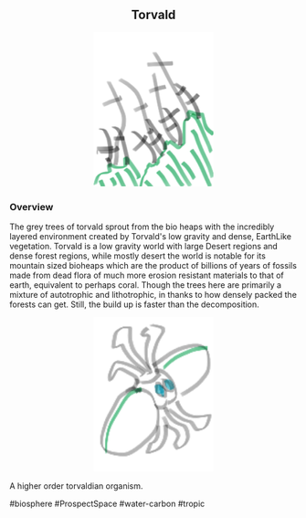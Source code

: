 <h2 align="center">Torvald
</h2>
<p align="center">
<img src="https://github.com/Insculpo/Sandbox_Galaxy/blob/Galactic/Stellar_Abyss_Setting_Bible/Photo_Directory/Torvald.png" width="210" height="270">
</p>

### Overview

The grey trees of torvald sprout from the bio heaps with the incredibly layered environment created by Torvald's low gravity and dense, EarthLike vegetation.  Torvald is a low gravity world with large Desert regions and dense forest regions, while mostly desert the world is notable for its mountain sized bioheaps which are the product of billions of years of fossils made from dead flora of much more erosion resistant materials to that of earth, equivalent to perhaps coral.  Though the trees here are primarily a mixture of autotrophic and lithotrophic, in thanks to how densely packed the forests can get.  Still, the build up is faster than the decomposition.

<p align="center">
<img src="https://github.com/Insculpo/Sandbox_Galaxy/blob/Galactic/Stellar_Abyss_Setting_Bible/Photo_Directory/Torvald_Critter.png" width="210" height="270">
</p>

A higher order torvaldian organism.

#biosphere 
#ProspectSpace 
#water-carbon 
#tropic 
